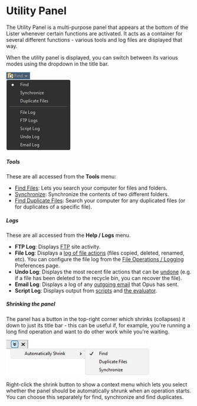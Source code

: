 # Utility Panel

The Utility Panel is a multi-purpose panel that appears at the bottom of the Lister whenever certain functions are activated. It acts as a container for several different functions - various tools and log files are displayed that way.

When the utility panel is displayed, you can switch between its various modes using the dropdown in the title bar.

![](/Manual/images/media/13/utility_pane_dropdown.png)



##### Tools

These are all accessed from the **Tools** menu:

- [Find Files](../searching_and_filtering/find_files/README.md): Lets you search your computer for files and folders.
- [Synchronize](/Manual/file_operations/copying_moving_and_deleting_files/copying_updated_files/synchronize.md): Synchronize the contents of two different folders.
- [Find Duplicate Files](/Manual/additional_functionality/duplicate_file_finder.md): Search your computer for any duplicated files (or for duplicates of a specific file).

##### Logs

These are all accessed from the **Help / Logs** menu.

- **FTP Log**: Displays [FTP](/Manual/ftp/README.md) site activity.
- **File Log**: Displays a [log of file actions](/Manual/file_operations/tracking_and_undoing_file_operations.md) (files copied, deleted, renamed, etc). You can configure the file log from the [File Operations / Logging](/Manual/preferences/preferences_categories/file_operations/logging.md) Preferences page.
- **Undo Log**: Displays the most recent file actions that can be [undone](/Manual/file_operations/tracking_and_undoing_file_operations.md) (e.g. if a file has been deleted to the recycle bin, you can recover the file).
- **Email Log**: Displays a log of any [outgoing email](/Manual/preferences/preferences_categories/internet/email.md) that Opus has sent.
- **Script Log**: Displays output from [scripts](/Manual/scripting/README.md) and [the evaluator](/Manual/evaluator/README.md).

##### Shrinking the panel

The panel has a button in the top-right corner which shrinks (collapses) it down to just its title bar - this can be useful if, for example, you're running a long find operation and want to do other work while you're waiting.

![](/Manual/images/media/13/utilpane_shrink.png)

Right-click the shrink button to show a context menu which lets you select whether the panel should be automatically shrunk when an operation starts. You can choose this separately for find, synchronize and find duplicates.
